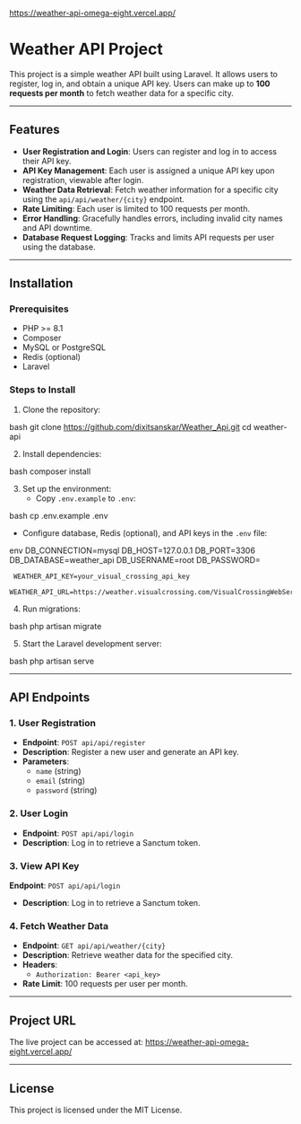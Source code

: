  https://weather-api-omega-eight.vercel.app/

# Weather API Project

This project is a simple weather API built using Laravel. It allows users to register, log in, and obtain a unique API key. Users can make up to **100 requests per month** to fetch weather data for a specific city.

---

## Features
- **User Registration and Login**: Users can register and log in to access their API key.
- **API Key Management**: Each user is assigned a unique API key upon registration, viewable after login.
- **Weather Data Retrieval**: Fetch weather information for a specific city using the `api/api/weather/{city}` endpoint.
- **Rate Limiting**: Each user is limited to 100 requests per month.
- **Error Handling**: Gracefully handles errors, including invalid city names and API downtime.
- **Database Request Logging**: Tracks and limits API requests per user using the database.

---

## Installation

### Prerequisites
- PHP >= 8.1
- Composer
- MySQL or PostgreSQL
- Redis (optional)
- Laravel

### Steps to Install
1. Clone the repository:
   
bash
   git clone https://github.com/dixitsanskar/Weather_Api.git
   cd weather-api
  

2. Install dependencies:
   
bash
   composer install
  

3. Set up the environment:
   - Copy `.env.example` to `.env`:
     
bash
     cp .env.example .env
    
   - Configure database, Redis (optional), and API keys in the `.env` file:
     
env
     DB_CONNECTION=mysql
     DB_HOST=127.0.0.1
     DB_PORT=3306
     DB_DATABASE=weather_api
     DB_USERNAME=root
     DB_PASSWORD=

     WEATHER_API_KEY=your_visual_crossing_api_key
     WEATHER_API_URL=https://weather.visualcrossing.com/VisualCrossingWebServices/rest/services/timeline/
    

4. Run migrations:
   
bash
   php artisan migrate
  

5. Start the Laravel development server:
   
bash
   php artisan serve
  

---

## API Endpoints

### 1. User Registration
- **Endpoint**: `POST api/api/register`
- **Description**: Register a new user and generate an API key.
- **Parameters**:
  - `name` (string)
  - `email` (string)
  - `password` (string)

### 2. User Login
- **Endpoint**: `POST api/api/login`
- **Description**: Log in to retrieve a Sanctum token.

### 3. View API Key
**Endpoint**: `POST api/api/login`
- **Description**: Log in to retrieve a Sanctum token.

### 4. Fetch Weather Data
- **Endpoint**: `GET api/api/weather/{city}`
- **Description**: Retrieve weather data for the specified city.
- **Headers**:
  - `Authorization: Bearer <api_key>`
- **Rate Limit**: 100 requests per user per month.

---

## Project URL
The live project can be accessed at: https://weather-api-omega-eight.vercel.app/

---


## License
This project is licensed under the MIT License.


